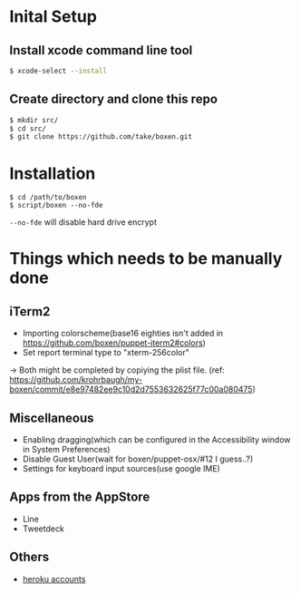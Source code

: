 # Inital Setup

## Install xcode command line tool

```sh
$ xcode-select --install
```

## Create directory and clone this repo

```sh
$ mkdir src/
$ cd src/
$ git clone https://github.com/take/boxen.git
```

# Installation

```
$ cd /path/to/boxen
$ script/boxen --no-fde
```

`--no-fde` will disable hard drive encrypt

# Things which needs to be manually done

## iTerm2

- Importing colorscheme(base16 eighties isn't added in https://github.com/boxen/puppet-iterm2#colors)
- Set report terminal type to "xterm-256color"

-> Both might be completed by copiying the plist file.
   (ref: https://github.com/krohrbaugh/my-boxen/commit/e8e97482ee9c10d2d7553632625f77c00a080475)

## Miscellaneous

- Enabling dragging(which can be configured in the Accessibility window in System Preferences)
- Disable Guest User(wait for boxen/puppet-osx/#12 I guess..?)
- Settings for keyboard input sources(use google IME)

## Apps from the AppStore

- Line
- Tweetdeck

## Others

- [heroku accounts](https://github.com/ddollar/heroku-accounts)
